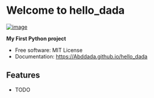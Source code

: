 # Welcome to hello_dada


[![image](https://img.shields.io/pypi/v/hello_dada.svg)](https://pypi.python.org/pypi/hello_dada)


**My First Python project**


-   Free software: MIT License
-   Documentation: <https://Abddada.github.io/hello_dada>
    

## Features

-   TODO
